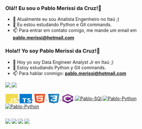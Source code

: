 ### Olá!! Eu sou o Pablo Merissi da Cruz!👋

- 🔭 Atualmente eu sou Analista Engenheiro no Itaú ;)
- 🌱 Eu estou estudando Python e  Git commands.
- 📫 Para entrar em contato comigo, me mande um email em <b> pablo.merissi@hotmail.com </b>

### Hola!! Yo soy Pablo Merissi da Cruz!👋
- 🔭 Hoy yo soy Data Engineer Analyst Jr en Itaú ;)
- 🌱 Estoy estudiando Python y Git commands.
- 📫 Para hablar conmigo: <b> pablo.merissi@hotmail.com </b> 

 <div>
  <a href="https://github.com/Merizzi">
  <img height="180em" src="https://github-readme-stats.vercel.app/api?username=merizzi&show_icons=true&theme=dark&include_all_commits=true&count_private=true"/>
  <img height="180em" src="https://github-readme-stats.vercel.app/api/top-langs/?username=merizzi&layout=compact&langs_count=7&theme=tokyonight"/>
</div>
  
  <div style="display: inline_block"><br>
  <img align="center" alt="Pablo-Js" height="30" width="40" src="https://raw.githubusercontent.com/devicons/devicon/master/icons/javascript/javascript-plain.svg"/>
  <img align="center" alt="Pablo-Ts" height="30" width="40" src="https://raw.githubusercontent.com/devicons/devicon/master/icons/typescript/typescript-plain.svg"/>
  <img align="center" alt="Pablo-HTML" height="30" width="40" src="https://raw.githubusercontent.com/devicons/devicon/master/icons/html5/html5-original.svg"/>
  <img align="center" alt="Pablo-CSS" height="30" width="40" src="https://raw.githubusercontent.com/devicons/devicon/master/icons/css3/css3-original.svg"/>
  <img align="center" alt="PabloCsharp" height="30" width="40" src="https://raw.githubusercontent.com/devicons/devicon/master/icons/csharp/csharp-original.svg"/>
  <img align="center" alt="Pablo-SQl" height="30" width="40" src="https://cdn.jsdelivr.net/gh/devicons/devicon@latest/icons/amazonwebservices/amazonwebservices-plain-wordmark.svg"/>
  <img align="center" alt="Pablo-Python" height="30" width="40" src="https://cdn.jsdelivr.net/gh/devicons/devicon@latest/icons/python/python-original.svg"/>
  <img align="center" alt="Pablo-Python" height="30" width="40" src="https://cdn.jsdelivr.net/gh/devicons/devicon@latest/icons/figma/figma-original.svg"/>

</div>
  
  ##
 
<div> 
  <a href="https://youtube.com/channel/UC6Wacm6fd_HQnUmpqQ8E2OQ" target="_blank"><img src="https://img.shields.io/badge/YouTube-FF0000?style=for-the-badge&logo=youtube&logoColor=white" target="_blank"></a>
 <a href="https://www.twitch.tv/pmerizzi" target="_blank"><img src="https://img.shields.io/badge/Twitch-9146FF?style=for-the-badge&logo=twitch&logoColor=white" target="_blank"></a> 
  <a href = "mailto:pablo.merissi@hotmail.com"><img src="https://img.shields.io/badge/-Gmail-%23333?style=for-the-badge&logo=gmail&logoColor=white" target="_blank"></a>
  <a href="https://www.linkedin.com/in/pablo-merissi-da-cruz-333808162" target="_blank"> <img src="https://img.shields.io/badge/%40-Linkedin-blue"> </a>
